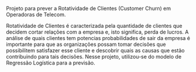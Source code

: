 Projeto para prever a Rotatividade de Clientes (Customer Churn) em Operadoras de Telecom.

Rotatividade de Clientes é caracterizada pela quantidade de clientes que decidem cortar relações com a empresa e, isto significa, perda de lucros. 
A análise de quais clientes tem potencias probabilidades de sair da empresa é importante para que as organizações possam tomar decisões que possibilitem satisfazer esse cliente e descobrir quais as causas que estão contribuindo para tais decisões. Nesse projeto, utilizou-se do modelo de Regressão Logística para a previsão.
